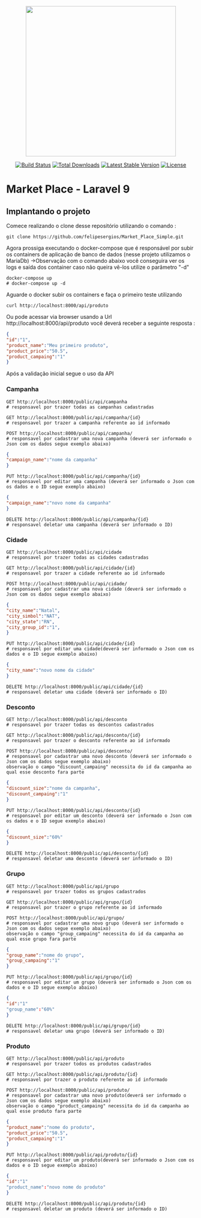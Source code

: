 <p align="center"><a href="https://laravel.com" target="_blank"><img src="https://raw.githubusercontent.com/laravel/art/master/logo-lockup/5%20SVG/2%20CMYK/1%20Full%20Color/laravel-logolockup-cmyk-red.svg" width="400"></a></p>

<p align="center">
<a href="https://travis-ci.org/laravel/framework"><img src="https://travis-ci.org/laravel/framework.svg" alt="Build Status"></a>
<a href="https://packagist.org/packages/laravel/framework"><img src="https://img.shields.io/packagist/dt/laravel/framework" alt="Total Downloads"></a>
<a href="https://packagist.org/packages/laravel/framework"><img src="https://img.shields.io/packagist/v/laravel/framework" alt="Latest Stable Version"></a>
<a href="https://packagist.org/packages/laravel/framework"><img src="https://img.shields.io/packagist/l/laravel/framework" alt="License"></a>
</p>


# Market Place - Laravel 9 
## Implantando o projeto 
Comece realizando o clone desse repositório utilizando o comando :
```shell
git clone https://github.com/felipesergios/Market_Place_Simple.git
```
Agora prossiga executando o docker-compose que é responsável por subir os containers de aplicação de banco de dados (nesse projeto utilizamos o MariaDb)
->Observação com o comando abaixo você conseguira ver os logs e saída dos container caso não queira vê-los utilize o parâmetro "-d"
```shell
docker-compose up
# docker-compose up -d
```
Aguarde o docker subir os containers e faça o primeiro teste utilizando 
```shell
curl http://localhost:8000/api/produto
```
Ou pode acessar via browser usando a Url 
http://localhost:8000/api/produto
você deverá receber a seguinte resposta :
```json
{
"id":"1",
"product_name":"Meu primeiro produto",
"product_price":"50.5",
"product_campaing":"1"
}
```
Após a validação inicial segue o uso da API 
### Campanha 
```
GET http://localhost:8000/public/api/campanha
# responsavel por trazer todas as campanhas cadastradas
```
```
GET http://localhost:8000/public/api/campanha/{id}
# responsavel por trazer a campanha referente ao id informado
```
```
POST http://localhost:8000/public/api/campanha/
# responsavel por cadastrar uma nova campanha (deverá ser informado o Json com os dados segue exemplo abaixo)
```
```json
{
"campaign_name":"nome da campanha"
}
```
```
PUT http://localhost:8000/public/api/campanha/{id}
# responsavel por editar uma campanha (deverá ser informado o Json com os dados e o ID segue exemplo abaixo)
```

```json
{
"campaign_name":"novo nome da campanha"
}
```

```
DELETE http://localhost:8000/public/api/campanha/{id}
# responsavel deletar uma campanha (deverá ser informado o ID)
```

### Cidade
```
GET http://localhost:8000/public/api/cidade
# responsavel por trazer todas as cidades cadastradas
```
```
GET http://localhost:8000/public/api/cidade/{id}
# responsavel por trazer a cidade referente ao id informado
```
```
POST http://localhost:8000/public/api/cidade/
# responsavel por cadastrar uma nova cidade (deverá ser informado o Json com os dados segue exemplo abaixo)
```
```json
{
"city_name":"Natal",
"city_simbol":"NAT",
"city_state":"RN",
"city_group_id":"1",
}
```
```
PUT http://localhost:8000/public/api/cidade/{id}
# responsavel por editar uma cidade(deverá ser informado o Json com os dados e o ID segue exemplo abaixo)
```

```json
{
"city_name":"novo nome da cidade"
}
```

```
DELETE http://localhost:8000/public/api/cidade/{id}
# responsavel deletar uma cidade (deverá ser informado o ID)
```

### Desconto
```
GET http://localhost:8000/public/api/desconto
# responsavel por trazer todas os descontos cadastrados
```
```
GET http://localhost:8000/public/api/desconto/{id}
# responsavel por trazer o desconto referente ao id informado
```
```
POST http://localhost:8000/public/api/desconto/
# responsavel por cadastrar uma novo desconto (deverá ser informado o Json com os dados segue exemplo abaixo)
observação o campo "discount_campaing" necessita do id da campanha ao qual esse desconto fara parte
```
```json
{
"discount_size":"nome da campanha",
"discount_campaing":"1"
}
```
```
PUT http://localhost:8000/public/api/desconto/{id}
# responsavel por editar um desconto (deverá ser informado o Json com os dados e o ID segue exemplo abaixo)
```

```json
{
"discount_size":"60%"
}
```

```
DELETE http://localhost:8000/public/api/desconto/{id}
# responsavel deletar uma desconto (deverá ser informado o ID)
```

### Grupo
```
GET http://localhost:8000/public/api/grupo
# responsavel por trazer todos os grupos cadastrados
```
```
GET http://localhost:8000/public/api/grupo/{id}
# responsavel por trazer o grupo referente ao id informado
```
```
POST http://localhost:8000/public/api/grupo/
# responsavel por cadastrar uma novo grupo (deverá ser informado o Json com os dados segue exemplo abaixo)
observação o campo "group_campaing" necessita do id da campanha ao qual esse grupo fara parte
```
```json
{
"group_name":"nome do grupo",
"group_campaing":"1"
}
```
```
PUT http://localhost:8000/public/api/grupo/{id}
# responsavel por editar um grupo (deverá ser informado o Json com os dados e o ID segue exemplo abaixo)
```

```json
{
"id":"1"
"group_name":"60%"
}
```

```
DELETE http://localhost:8000/public/api/grupo/{id}
# responsavel deletar uma grupo (deverá ser informado o ID)
```

### Produto
```
GET http://localhost:8000/public/api/produto
# responsavel por trazer todos os produtos cadastrados
```
```
GET http://localhost:8000/public/api/produto/{id}
# responsavel por trazer o produto referente ao id informado
```
```
POST http://localhost:8000/public/api/produto/
# responsavel por cadastrar uma novo produto(deverá ser informado o Json com os dados segue exemplo abaixo)
observação o campo "product_campaing" necessita do id da campanha ao qual esse produto fara parte
```
```json
{
"product_name":"nome do produto",
"product_price":"50.5",
"product_campaing":"1"
}
```
```
PUT http://localhost:8000/public/api/produto/{id}
# responsavel por editar um produto(deverá ser informado o Json com os dados e o ID segue exemplo abaixo)
```

```json
{
"id":"1"
"product_name":"novo nome do produto"
}
```

```
DELETE http://localhost:8000/public/api/produto/{id}
# responsavel deletar um produto (deverá ser informado o ID)
```






